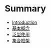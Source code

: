# Summary

* [Introduction](README.md)
* [基本概念](ji-ben-gai-nian.md)
* [泛型使用](fan-xing-shi-yong.md)
* [集合框架](ji-he-kuang-jia.md)

